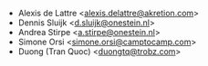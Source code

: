 - Alexis de Lattre \<<alexis.delattre@akretion.com>\>
- Dennis Sluijk \<<d.sluijk@onestein.nl>\>
- Andrea Stirpe \<<a.stirpe@onestein.nl>\>
- Simone Orsi \<<simone.orsi@camptocamp.com>\>
- Duong (Tran Quoc) \<<duongtq@trobz.com>\>
